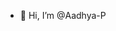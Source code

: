 - 👋 Hi, I’m @Aadhya-P
  

<!---
Aadhya-P/Aadhya-P is a ✨ special ✨ repository because its `README.md` (this file) appears on your GitHub profile.
You can click the Preview link to take a look at your changes.
--->
